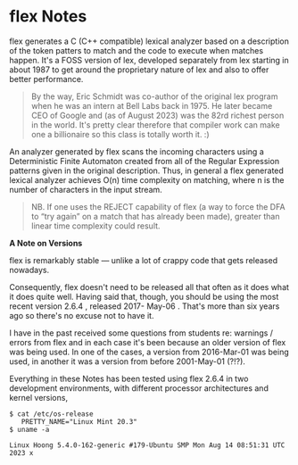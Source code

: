 # flex Notes

flex generates a C (C++ compatible) lexical analyzer based on a description of the token patters to match and the code to execute when matches happen. It's a FOSS version of lex, developed separately from lex starting in about 1987 to get around the proprietary nature of lex and also to offer better performance.
> By the way, Eric Schmidt was co-author of the original lex program when he was an intern at Bell Labs back in 1975. He later became CEO of Google and (as of August 2023) was the 82rd richest person in the world. It's pretty clear therefore that compiler work can make one a billionaire so this class is totally worth it. :)

An analyzer generated by flex scans the incoming characters using a Deterministic Finite Automaton created from all of the Regular Expression patterns given in the original description. Thus, in general a flex generated lexical analyzer achieves O(n) time complexity on matching, where n is the number of characters in the input stream.
> NB. If one uses the REJECT capability of flex (a way to force the DFA to “try again” on a match that has already been made), greater than linear time complexity could result.

**A Note on Versions**

flex is remarkably stable — unlike a lot of crappy code that gets released nowadays.

Consequently, flex doesn't need to be released all that often as it does what it does quite well. Having said that, though, you should be using the most recent version 2.6.4 , released 2017- May-06 . That's more than six years ago so there's no excuse not to have it.

I have in the past received some questions from students re: warnings / errors from flex and in each case it's been because an older version of flex was being used. In one of the cases, a version from 2016-Mar-01 was being used, in another it was a version from before 2001-May-01 (?!?).

Everything in these Notes has been tested using flex 2.6.4 in two development environments, with different processor architectures and kernel versions,

```
$ cat /etc/os-release
   PRETTY_NAME="Linux Mint 20.3"
$ uname -a

Linux Hoong 5.4.0-162-generic #179-Ubuntu SMP Mon Aug 14 08:51:31 UTC 2023 x
```
